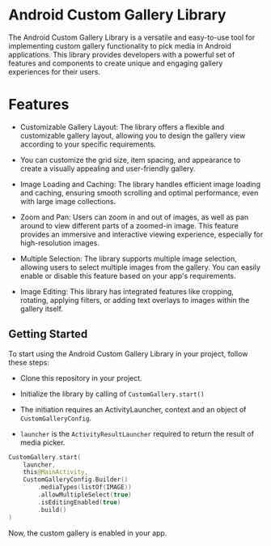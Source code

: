 # Android Custom Gallery Library

The Android Custom Gallery Library is a versatile and easy-to-use tool for implementing custom
gallery functionality to pick media in Android applications. This library provides developers with a
powerful set of features and components to create unique and engaging gallery experiences for their
users.

# Features

- Customizable Gallery Layout: The library offers a flexible and customizable gallery layout,
  allowing you to design the gallery view according to your specific requirements.

- You can customize the grid size, item spacing, and appearance to create a visually appealing and
  user-friendly gallery.

- Image Loading and Caching: The library handles efficient image loading and caching, ensuring
  smooth scrolling and optimal performance, even with large image collections.

- Zoom and Pan: Users can zoom in and out of images, as well as pan around to view different parts
  of a zoomed-in image. This feature provides an immersive and interactive viewing experience,
  especially for high-resolution images.

- Multiple Selection: The library supports multiple image selection, allowing users to select
  multiple images from the gallery. You can easily enable or disable this feature based on your
  app's requirements.

- Image Editing: This library has integrated features like cropping, rotating, applying filters, or
  adding text overlays to images within the gallery itself.

## Getting Started

To start using the Android Custom Gallery Library in your project, follow these steps:

- Clone this repository in your project.

- Initialize the library by calling of `CustomGallery.start()`

- The initiation requires an ActivityLauncher, context and an object of `CustomGalleryConfig`.

- `launcher` is the `ActivityResultLauncher` required to return the result of media picker.

```kotlin
CustomGallery.start(
    launcher,
    this@MainActivity,
    CustomGalleryConfig.Builder()
        .mediaTypes(listOf(IMAGE))
        .allowMultipleSelect(true)
        .isEditingEnabled(true)
        .build()
)
```

Now, the custom gallery is enabled in your app.
